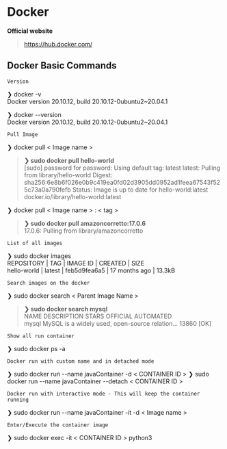 # Docker
**Official website**
> https://hub.docker.com/

## Docker Basic Commands

`Version`     

❯ docker -v     
Docker version 20.10.12, build 20.10.12-0ubuntu2~20.04.1

❯ docker --version      
Docker version 20.10.12, build 20.10.12-0ubuntu2~20.04.1

`Pull Image`

❯ docker pull < Image name >
>**❯ sudo docker pull hello-world**     
[sudo] password for password: 
Using default tag: latest
latest: Pulling from library/hello-world
Digest: sha256:6e8b6f026e0b9c419ea0fd02d3905dd0952ad1feea67543f525c73a0a790fefb
Status: Image is up to date for hello-world:latest
docker.io/library/hello-world:latest

❯ docker pull < Image name > : < tag >
> **❯ sudo docker pull amazoncorretto:17.0.6**                    
> 17.0.6: Pulling from library/amazoncorretto



`List of all images`

❯ sudo docker images                  
REPOSITORY  | TAG | IMAGE ID | CREATED | SIZE       
hello-world | latest | feb5d9fea6a5 | 17 months ago | 13.3kB

`Search images on the docker`

❯ sudo docker search < Parent Image Name >

> **❯ sudo docker search mysql**        
> NAME                            DESCRIPTION                                     STARS     OFFICIAL   AUTOMATED        
> mysql                           MySQL is a widely used, open-source relation…   13860     [OK]             

`Show all run container`

❯ sudo docker ps -a

`Docker run with custom name and in detached mode`

❯ sudo docker run --name javaContainer -d < CONTAINER ID >
❯ sudo docker run --name javaContainer --detach < CONTAINER ID >


`Docker run with interactive mode - This will keep the container running`

❯ sudo docker run --name javaContainer -it -d < Image name >

`Enter/Execute the container image`

❯ sudo docker exec -it < CONTAINER ID > python3




